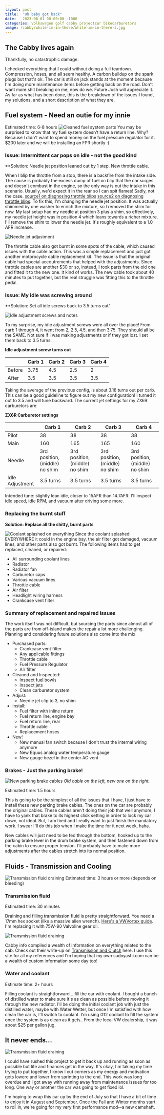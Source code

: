 ```yaml
---
layout: post
title:  "Oh baby got back"
date:   2023-08-01 00:00:00 -1000
categories: Volkswagen golf cabby projectcar bikecarburetors
image: /cabby/while-im-in-there/while-im-in-there-3.jpg
---
```


## The Cabby lives again

Thankfully, no catastrophic damage.

I checked everything that I could without doing a full teardown. Compression, hoses, and all seem healthy. A carbon buildup on the spark plugs but that's ok. The car is still on jack stands at the moment because I'm doing more maintenance items before getting back on the road. Don't want more shit breaking on me, now do we. Future Josh will appreciate it. As far as what has been done, this is the breakdown of the issues I found, my solutions, and a short description of what they are.

## Fuel system - Need an outie for my innie

Estimated time: 6-8 hours
![Cleaned fuel system parts](https://www.sudoyashi.com/assets/img/cabby/while-im-in-there/carbs.jpg)
You may be surprised to know that my fuel system doesn't have a return line. Why? Because I didn't want to spend money on the fuel pressure regulator for it. $200 later and we will be installing an FPR shortly :)

### Issue: Intermittent car pops on idle - not the good kind

**Solution: Needle jet position leaned out by 1 step. New throttle cable.

When I blip the throttle from a stop, there is a backfire from the intake side. The cause is probably the excess dump of fuel on blip that the car surges and doesn't combust in the engine, so the only way is out the intake in this scenario. Usually, we'd expect it in the rear so I can spit flames! Sadly, not the case. [source1 on diagnosing throttle blips](https://www.vulcanforums.com/threads/lean-popping-from-carb-at-idle-blipping-the-throttle.304374/) [source2 on diagnosing throttle blips](https://www.chopcult.com/forum/showthread.php?t=39845). To fix this, I'm changing the needle jet position. It was actually shimmed by one washer to enrich the mixture, so I removed the shim for now. My last setup had my needle at position 3 plus a shim, so effectively, my needle jet height was in position 4 which leans towards a richer mixture. I'll remove the shim to lower the needle jet. It's roughly equivalent to a 1.0 AFR increase.

![Needle jet adjustment](https://www.sudoyashi.com/assets/img/cabby/while-im-in-there/while-im-in-there-13.jpg)

The throttle cable also got burnt in some spots of the cable, which caused issues with the cable action. This was a simple replacement and just got another motorocycle cable replacement kit. The issue is that the original cable had special accoutrements that helped with the adjustments. Since throttle cables are another $30 or so, instead, I took parts from the old one and fitted it to the new one. It kind of works. The new cable took about 40 minutes to put together, but the real struggle was fitting this to the throttle pedal.

### Issue: My idle was screwing around

**Solution: Set all idle screws back to 3.5 turns out"

![Idle adjustment screws and notes](https://www.sudoyashi.com/assets/img/cabby/while-im-in-there/while-im-in-there-12.jpg)

To my surprise, my idle adjustment screws were all over the place! From carb 1 through 4, it went from 2, 2.5, 4.5, and then 3.75. They should all be the SAME. Not sure if I was making adjustments or if they got lost. I set them back to 3.5 turns.

**Idle adjustment screw turns out**

|        | Carb 1 | Carb 2 | Carb 3 | Carb 4 |
| ------ | ------ | ------ | ------ | ------ |
| Before | 3.75   | 4.5    | 2.5    | 2      |
| After  | 3.5      | 3.5      | 3.5 | 3.5 |

Taking the average of the previous config, is about 3.18 turns out per carb. This can be a good guideline to figure out my new configuration! I turned it out to 3.5 and will tune backward. The current jet settings for my ZX6R carburetors are:

**ZX6R Carburetor settings**

|                 | Carb 1                         | Carb 2                         | Carb 3                         | Carb 4                         |
| --------------- | ------------------------------ | ------------------------------ | ------------------------------ | ------------------------------ |
| Pilot           | 38                             | 38                             | 38                             | 38                             |
| Main            | 160                            | 165                            | 165                            | 160                            |
| Needle          | 3rd position, (middle) no shim | 3rd position, (middle) no shim | 3rd position, (middle) no shim | 3rd position, (middle) no shim |
| Idle Adjustment | 3.5 turns                      | 3.5 turns                      | 3.5 turns                      | 3.5 turns                      |

Intended tune: slightly lean idle, closer to 15AFR than 14.7AFR. I'll inspect idle speed, idle RPM, and vacuum after driving some more.

### Replacing the burnt stuff

**Solution: Replace all the shitty, burnt parts**

![Coolant splashed on everything](https://www.sudoyashi.com/assets/img/cabby/badrad/damage3.jpg)
Since the coolant splashed EVERYWHERE it could in the engine bay, the air filter got damaged, vacuum lines, and other parts also got burnt. The following items had to get replaced, cleaned, or repaired:
- All surrounding coolant lines
- Radiator
- Radiator fan
- Carburetor caps
- Various vacuum lines
- Throttle cable
- Air filter
- Headlight wiring harness
- Crankcase vent filter

### Summary of replacement and repaired issues

The work itself was not difficult, but sourcing the parts since almost all of the parts are from off-island makes the repair a lot more challenging. Planning and considering future solutions also come into the mix.

- Purchased parts:
  - Crankcase vent filter
  - Any applicable fittings
  - Throttle cable
  - Fuel Pressure Regulator
  - AIr filter
- Cleaned and Inspected:
  - Inspect fuel bowls
  - Inspect jets
  - Clean carburetor system
- Adjust:
  - Needle jet clip to 3, no shim
- Install:
  - Fuel filter with inline return
  - Fuel return line, engine bay
  - Fuel return line, rear
  - Throttle cable
  - Replacement hoses
- New!
  - New manual fan switch because I don't trust the internal wiring anymore
  - New Equus analog water temperature gauge
  - New gauge bezel in the center AC vent

### Brakes - Just the parking brake!

![New parking brake cables](https://www.sudoyashi.com/assets/img/cabby/while-im-in-there/while-im-in-there-2.jpg)
*Old cable on the left, new one on the right.*

Estimated time: 1.5 hours

This is going to be the simplest of all the issues that I have, I just have to install these new parking brake cables. The ones on the car are probably the original cables. These cables aren't doing their job that well anymore, I have to yank that brake to its highest click setting in order to lock my car down, not ideal. But, I am tired and I really want to just finish the mandatory work. I swear I'll do this job when I make the time for it next week, haha.

New cables will just need to be fed through the bottom, hooked up to the parking brake lever in the drum brake system, and then fastened down from the cabin to ensure proper tension. I'll probably have to make more adjustments after the cables stretch into its normal position.


## Fluids - Transmission and Cooling

![Transmission fluid draining](https://www.sudoyashi.com/assets/img/cabby/while-im-in-there/while-im-in-there-11.jpg)
Estimated time: 3 hours or more (depends on bleeding)

### Transmission fluid

Estimated time: 30 minutes

Draining and filling transmission fluid is pretty straightforward. You need a 17mm hex socket (like a massive allen wrench). [Here's a VWVortex guide](https://vwgolfmk1.org.uk/forum/index.php?page=topicview&id=how-to_2%2Fguide-changing-your_6). I'm replacing it with 75W-90 Valvoline gear oil.

![Transmission fluid draining](https://www.sudoyashi.com/assets/img/cabby/while-im-in-there/while-im-in-there-10.jpg)

Cabby info compiled a wealth of information on everything related to the cab. Check out their write-up on [Transmission and Clutch](https://www.cabby-info.com/transmission.htm) here. I use this site for all my references and I'm hoping that my own sudoyashi.com can be a wealth of custom information some day too!

### Water and coolant

Estimate time: 2+ hours

Filling coolant is straightforward... fill the car with coolant. I bought a bunch of distilled water to make sure it's as clean as possible before moving it through the new radiator. I'll be doing the initial coolant job with just the distilled water, maybe with Water Wetter, but once I'm satisfied with how clean the car is, I'll switch to coolant. I'm using G12 coolant to fill the system once the system is as clean as it gets.. From the local VW dealership, it was about $25 per gallon jug. 

## It never ends...

![Transmission fluid draining](https://www.sudoyashi.com/assets/img/cabby/while-im-in-there/while-im-in-there-9.jpg)

I could have rushed this project to get it back up and running as soon as possible but life and finances get in the way. It's okay, I'm taking my time trying to put together, I know I cut corners as my energy and motivation gets lowere and lower from sprinting to the end. This work was long overdue and I got away with running away from maintenance issues for too long. One way or another the car was going to get fixed lol. 

I'm hoping to wrap this car up by the end of July so that I have a bit of time to enjoy it in August and September. Once the Fall and Winter months start to roll in, we're going for my very first performance mod--a new camshaft.
